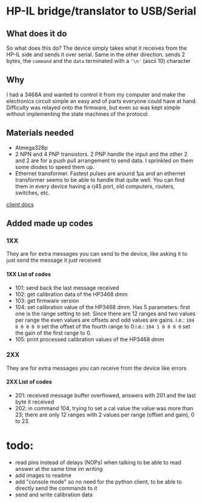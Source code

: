 # HP-IL bridge/translator to USB/Serial

## What does it do
So what does this do? The device simply takes what it receives from the HP-IL side and sends it over serial. Same in the other direction. sends 2 bytes, the `command` and the `data` terminated with a `'\n'` (ascii 10) character

## Why
I had a 3468A and wanted to control it from my computer and make the electronics circuit simple an easy and of parts everyone could have at hand. Difficulty was relayed onto the firmware, but even so was kept simple without implementing the state machines of the protocol.

## Materials needed
- Atmega328p
- 2 NPN and 4 PNP transistors. 2 PNP handle the input and the other 2 and 2 are for a push pull arrangement to send data. I sprinkled on them some diodes to speed them up.
- Ethernet transformer. Fastest pulses are around 1µs and an ethernet transformer seems to be able to handle that quite well. You can find them in every device having a rj45 port, old computers, routers, switches, etc.

[client docs](./client/readme.md)

## Added made up codes

### 1XX

They are for extra messages you can send to the device, like asking it to just send the message it just received

#### 1XX List of codes
- 101: send back the last message received
- 102: get calibration data of the HP3468 dmm
- 103: get firmware version
- 104: set calibration value of the HP3468 dmm. Has 5 parameters: first one is the range setting to set. Since there are 12 ranges and two values per range the even values are offsets and odd values are gains. i.e.: `104 6 0 0 0 0` set the offset of the fourth range to 0.i.e.: `104 1 0 0 0 0` set the gain of the first range to 0.
- 105: print processed calibration values of the HP3468 dmm

### 2XX

They are for extra messages you can receive from the device  like errors

#### 2XX List of codes
- 201: received message buffer overflowed, answers with 201 and the last byte it received
- 202: in command 104, trying to set a cal value the value was more than 23; there are only 12 ranges with 2 values per range (offset and gain), 0 to 23.



# todo:
- read pins instead of delays (NOPs) when talking to be able to read answer at the same time im writing
- add images to readme
- add "console mode" so no need for the python client, to be able to directly send the commands to it
- send and write calibration data
